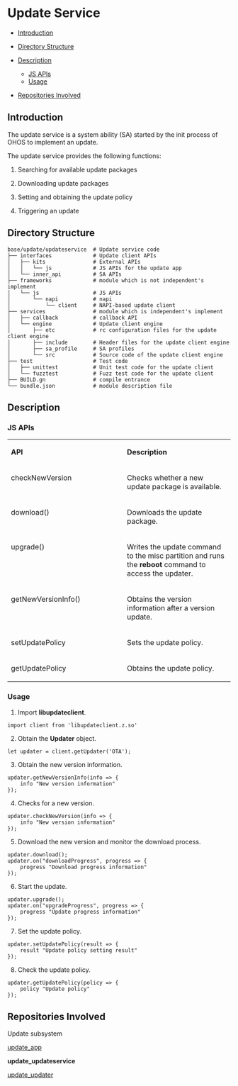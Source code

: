 # Update Service<a name="EN-US_TOPIC_0000001102254666"></a>

-   [Introduction](#section184mcpsimp)
-   [Directory Structure](#section193mcpsimp)
-   [Description](#section208mcpsimp)
    -   [JS APIs](#section210mcpsimp)
    -   [Usage](#section253mcpsimp)

-   [Repositories Involved](#section366mcpsimp)

## Introduction<a name="section184mcpsimp"></a>

The update service is a system ability \(SA\) started by the init process of OHOS to implement an update.

The update service provides the following functions:

1. Searching for available update packages

2. Downloading update packages

3. Setting and obtaining the update policy

4. Triggering an update

## Directory Structure<a name="section193mcpsimp"></a>

```
base/update/updateservice  # Update service code
├── interfaces             # Update client APIs
│   ├── kits               # External APIs
│   │   └── js             # JS APIs for the update app
│   └── inner_api          # SA APIs
├── frameworks             # module which is not independent's implement
│   └── js                 # JS APIs
│       └── napi           # napi
│           └── client     # NAPI-based update client
├── services               # module which is independent's implement
│   ├── callback           # callback API
│   └── engine             # Update client engine
│       ├── etc            # rc configuration files for the update client engine
│       ├── include        # Header files for the update client engine
│       ├── sa_profile     # SA profiles
│       └── src            # Source code of the update client engine
├── test                   # Test code
│   ├── unittest           # Unit test code for the update client
│   └── fuzztest           # Fuzz test code for the update client
├── BUILD.gn               # compile entrance
└── bundle.json            # module description file
```

## Description<a name="section208mcpsimp"></a>

### JS APIs<a name="section210mcpsimp"></a>

<a name="table212mcpsimp"></a>
<table><tbody><tr id="row217mcpsimp"><td class="cellrowborder" valign="top" width="52%"><p id="p219mcpsimp"><a name="p219mcpsimp"></a><a name="p219mcpsimp"></a><strong id="b6143153974418"><a name="b6143153974418"></a><a name="b6143153974418"></a>API</strong></p>
</td>
<td class="cellrowborder" valign="top" width="48%"><p id="p222mcpsimp"><a name="p222mcpsimp"></a><a name="p222mcpsimp"></a><strong id="b156019475446"><a name="b156019475446"></a><a name="b156019475446"></a>Description</strong></p>
</td>
</tr>
<tr id="row223mcpsimp"><td class="cellrowborder" valign="top" width="52%"><p id="p16387178102716"><a name="p16387178102716"></a><a name="p16387178102716"></a>checkNewVersion</p>
</td>
<td class="cellrowborder" valign="top" width="48%"><p id="p227mcpsimp"><a name="p227mcpsimp"></a><a name="p227mcpsimp"></a>Checks whether a new update package is available.</p>
</td>
</tr>
<tr id="row228mcpsimp"><td class="cellrowborder" valign="top" width="52%"><p id="p1884710150275"><a name="p1884710150275"></a><a name="p1884710150275"></a>download()</p>
</td>
<td class="cellrowborder" valign="top" width="48%"><p id="p232mcpsimp"><a name="p232mcpsimp"></a><a name="p232mcpsimp"></a>Downloads the update package. </p>
</td>
</tr>
<tr id="row233mcpsimp"><td class="cellrowborder" valign="top" width="52%"><p id="p7326722162717"><a name="p7326722162717"></a><a name="p7326722162717"></a>upgrade()</p>
</td>
<td class="cellrowborder" valign="top" width="48%"><p id="p237mcpsimp"><a name="p237mcpsimp"></a><a name="p237mcpsimp"></a>Writes the update command to the misc partition and runs the <strong id="b1069864618574"><a name="b1069864618574"></a><a name="b1069864618574"></a>reboot</strong> command to access the updater.</p>
</td>
</tr>
<tr id="row238mcpsimp"><td class="cellrowborder" valign="top" width="52%"><p id="p4981103002720"><a name="p4981103002720"></a><a name="p4981103002720"></a>getNewVersionInfo()</p>
</td>
<td class="cellrowborder" valign="top" width="48%"><p id="p242mcpsimp"><a name="p242mcpsimp"></a><a name="p242mcpsimp"></a>Obtains the version information after a version update.</p>
</td>
</tr>
<tr id="row243mcpsimp"><td class="cellrowborder" valign="top" width="52%"><p id="p568117524271"><a name="p568117524271"></a><a name="p568117524271"></a>setUpdatePolicy</p>
</td>
<td class="cellrowborder" valign="top" width="48%"><p id="p247mcpsimp"><a name="p247mcpsimp"></a><a name="p247mcpsimp"></a>Sets the update policy.</p>
</td>
</tr>
<tr id="row248mcpsimp"><td class="cellrowborder" valign="top" width="52%"><p id="p19534844192712"><a name="p19534844192712"></a><a name="p19534844192712"></a>getUpdatePolicy</p>
</td>
<td class="cellrowborder" valign="top" width="48%"><p id="p252mcpsimp"><a name="p252mcpsimp"></a><a name="p252mcpsimp"></a>Obtains the update policy.</p>
</td>
</tr>
</tbody>
</table>

### Usage<a name="section253mcpsimp"></a>

1. Import  **libupdateclient**.

```
import client from 'libupdateclient.z.so'
```

2. Obtain the  **Updater**  object.

```
let updater = client.getUpdater('OTA');
```

3. Obtain the new version information.

```
updater.getNewVersionInfo(info => {
	info "New version information"
});
```

4. Checks for a new version.

```
updater.checkNewVersion(info => {
	info "New version information"
});
```

5. Download the new version and monitor the download process.

```
updater.download();
updater.on("downloadProgress", progress => {
	progress "Download progress information"
});
```

6. Start the update.

```
updater.upgrade();
updater.on("upgradeProgress", progress => {
	progress "Update progress information"
});
```

7. Set the update policy.

```
updater.setUpdatePolicy(result => {
	result "Update policy setting result"
});
```

8. Check the update policy.

```
updater.getUpdatePolicy(policy => {
	policy "Update policy"
});
```

## Repositories Involved<a name="section366mcpsimp"></a>

Update subsystem

[update\_app](https://gitee.com/openharmony/update_app)

**update\_updateservice**

[update\_updater](https://gitee.com/openharmony/update_updater)

